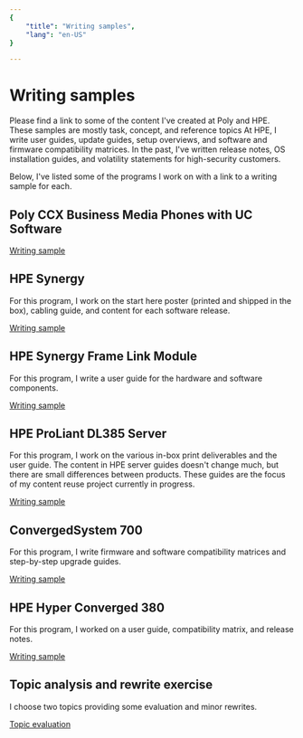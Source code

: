 ```yaml
---
{
    "title": "Writing samples",
    "lang": "en-US"
}

---
```


# Writing samples

Please find a link to some of the content I've created at Poly and HPE. These samples are mostly task, concept, and reference topics At HPE, I write user guides, update guides, setup overviews, and software and firmware compatibility matrices. In the past, I've written release notes, OS installation guides, and volatility statements for high-security customers.

Below, I've listed some of the programs I work on with a link to a writing sample for each.


## Poly CCX Business Media Phones with UC Software

[Writing sample](polysamples.md) 

## HPE Synergy

For this program, I work on the start here poster (printed and shipped in the box), cabling guide, and content for each software release. 

[Writing sample](synergy.html)



## HPE Synergy Frame Link Module

For this program, I write a user guide for the hardware and software components.

[Writing sample](framelinkmodule.html)



## HPE ProLiant DL385 Server

For this program, I work on the various in-box print deliverables and the user guide. The content in HPE server guides doesn't change much, but there are small differences between products. These guides are the focus of my content reuse project currently in progress.

[Writing sample](HPEProLiantServers.html)




## ConvergedSystem 700

For this program, I write firmware and software compatibility matrices and step-by-step upgrade guides. 

[Writing sample](cs700.html)




## HPE Hyper Converged 380

For this program, I worked on a user guide, compatibility matrix, and release notes.

[Writing sample](simplivity380.html)




## Topic analysis and rewrite exercise

I choose two topics providing some evaluation and minor rewrites. 

[Topic evaluation](topicevaluation.html)
